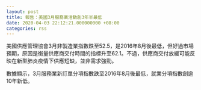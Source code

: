 ```yaml
---
layout: post
title: 報告：美國3月服務業活動創3年半最低
date: 2020-04-03 22:12:21.000000000 +08:00
categories: rss
---
```


美國供應管理協會3月非製造業指數跌至52.5，是2016年8月後最低，但好過市場預期，原因是衡量供應商交付時間的指標升至62.1。不過，供應商交付放緩可能反映在新型肺炎疫情下供應短缺，並非需求強勁。

數據顯示，3月服務業新訂單分項指數跌至2016年8月後最低，就業分項指數創逾10年新低。
